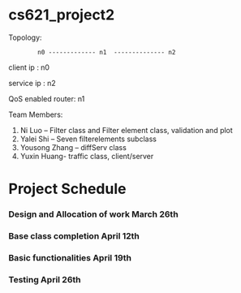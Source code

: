 # cs621_project2


Topology:

                               
            n0 ------------- n1  -------------- n2    
                          
            
            
client ip : n0 

service ip : n2

QoS enabled router: n1 


Team Members:   
1. Ni Luo – Filter class and Filter element class, validation and plot   
2. Yalei Shi – Seven filterelements subclass   
3. Yousong Zhang – diffServ class  
4. Yuxin Huang- traffic class, client/server  

  
  
# Project Schedule #  

### Design and Allocation of work		 March 26th  ###       	   
### Base class completion	        	 April 12th  ###              	 
### Basic functionalities	         	 April 19th  ###     	
### Testing	                         April 26th  ###      	

